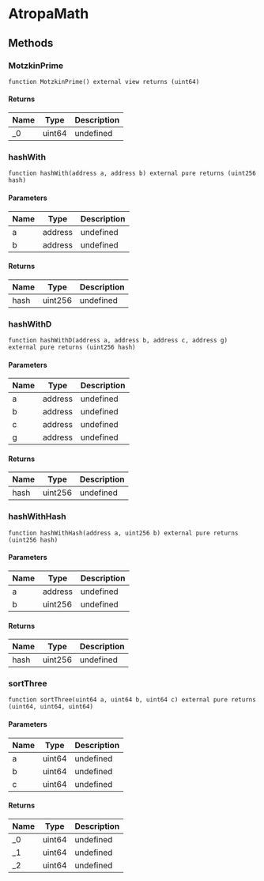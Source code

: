 # AtropaMath









## Methods

### MotzkinPrime

```solidity
function MotzkinPrime() external view returns (uint64)
```






#### Returns

| Name | Type | Description |
|---|---|---|
| _0 | uint64 | undefined |

### hashWith

```solidity
function hashWith(address a, address b) external pure returns (uint256 hash)
```





#### Parameters

| Name | Type | Description |
|---|---|---|
| a | address | undefined |
| b | address | undefined |

#### Returns

| Name | Type | Description |
|---|---|---|
| hash | uint256 | undefined |

### hashWithD

```solidity
function hashWithD(address a, address b, address c, address g) external pure returns (uint256 hash)
```





#### Parameters

| Name | Type | Description |
|---|---|---|
| a | address | undefined |
| b | address | undefined |
| c | address | undefined |
| g | address | undefined |

#### Returns

| Name | Type | Description |
|---|---|---|
| hash | uint256 | undefined |

### hashWithHash

```solidity
function hashWithHash(address a, uint256 b) external pure returns (uint256 hash)
```





#### Parameters

| Name | Type | Description |
|---|---|---|
| a | address | undefined |
| b | uint256 | undefined |

#### Returns

| Name | Type | Description |
|---|---|---|
| hash | uint256 | undefined |

### sortThree

```solidity
function sortThree(uint64 a, uint64 b, uint64 c) external pure returns (uint64, uint64, uint64)
```





#### Parameters

| Name | Type | Description |
|---|---|---|
| a | uint64 | undefined |
| b | uint64 | undefined |
| c | uint64 | undefined |

#### Returns

| Name | Type | Description |
|---|---|---|
| _0 | uint64 | undefined |
| _1 | uint64 | undefined |
| _2 | uint64 | undefined |




